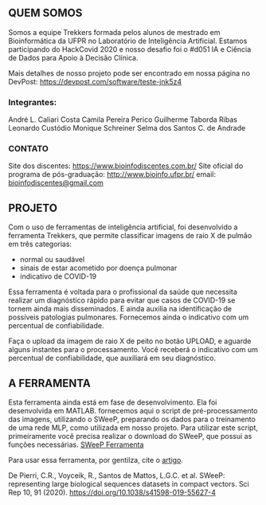 ## QUEM SOMOS
Somos a equipe Trekkers formada pelos alunos de mestrado em Bioinformática da UFPR no Laboratório de Inteligência Artificial. Estamos participando do HackCovid 2020 e nosso desafio foi o #d051 IA e Ciência de Dados para Apoio à Decisão Clínica.

Mais detalhes de nosso projeto pode ser encontrado em nossa página no DevPost: https://devpost.com/software/teste-jnk5z4

### Integrantes:
André L. Caliari Costa
Camila Pereira Perico
Guilherme Taborda Ribas
Leonardo Custódio
Monique Schreiner
Selma dos Santos C. de Andrade

### CONTATO
Site dos discentes: https://www.bioinfodiscentes.com.br/
Site oficial do programa de pós-graduação: http://www.bioinfo.ufpr.br/
email: bioinfodiscentes@gmail.com



## PROJETO
Com o uso de ferramentas de inteligência artificial, foi desenvolvido a ferramenta Trekkers, que permite classificar imagens de raio X de pulmão em três categorias:
- normal ou saudável
- sinais de estar acometido por doença pulmonar
- indicativo de COVID-19

Essa ferramenta é voltada para o profissional da saúde que necessita realizar um diagnóstico rápido para evitar que casos de COVID-19 se tornem ainda mais disseminados. E ainda auxilia na identificação de possíveis patologias pulmonares. Fornecemos ainda o indicativo com um percentual de confiabilidade.

Faça o upload da imagem de raio X de peito no botão UPLOAD, e aguarde alguns instantes para o processamento.
Você receberá o indicativo com um percentual de confiabilidade, que auxiliará em seu diagnóstico. 


## A FERRAMENTA

Esta ferramenta ainda está em fase de desenvolvimento. Ela foi desenvolvida em MATLAB.
fornecemos aqui o script de pré-processamento das imagens, utilizando o SWeeP, preparando os dados para o treinamento de uma rede MLP, como utilizada em nosso projeto.
Para utilizar este script, primeiramente você precisa realizar o download do SWeeP, que possui as funções necessárias.
[SWeeP Ferramenta](https://sourceforge.net/projects/spacedwordsprojection/)

Para usar essa ferramenta, por gentilza, cite o [artigo](https://www.nature.com/articles/s41598-019-55627-4).

De Pierri, C.R., Voyceik, R., Santos de Mattos, L.G.C. et al. SWeeP: representing large biological sequences datasets in compact vectors. Sci Rep 10, 91 (2020). https://doi.org/10.1038/s41598-019-55627-4

